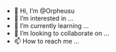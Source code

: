 - 👋 Hi, I’m @Orpheusu
- 👀 I’m interested in ...
- 🌱 I’m currently learning ...
- 💞️ I’m looking to collaborate on ...
- 📫 How to reach me ...

<!---
Orpheusu/Orpheusu is a ✨ special ✨ repository because its `README.md` (this file) appears on your GitHub profile.
You can click the Preview link to take a look at your changes.
--->
